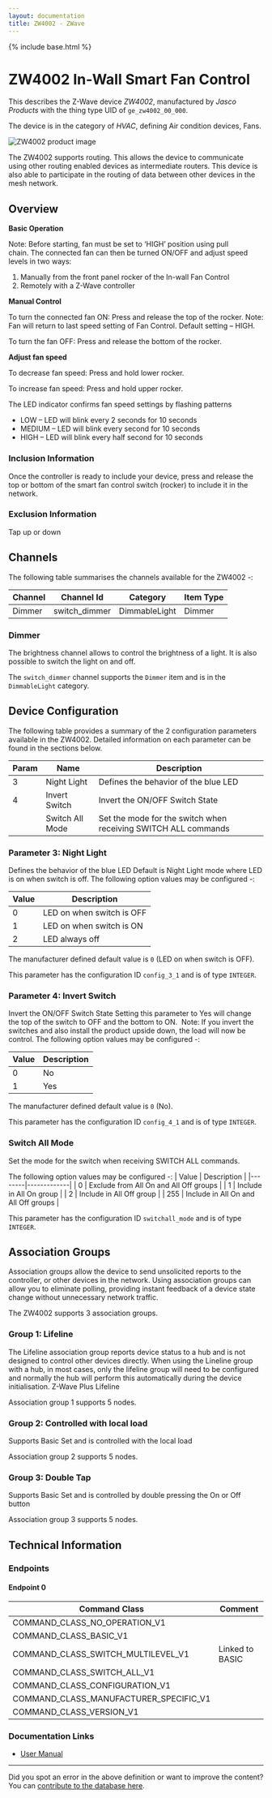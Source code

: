 ```yaml
---
layout: documentation
title: ZW4002 - ZWave
---
```


{% include base.html %}

# ZW4002 In-Wall Smart Fan Control
This describes the Z-Wave device *ZW4002*, manufactured by *Jasco Products* with the thing type UID of ```ge_zw4002_00_000```.

The device is in the category of *HVAC*, defining Air condition devices, Fans.

![ZW4002 product image](https://www.cd-jackson.com/zwave_device_uploads/281/281_default.jpg)


The ZW4002 supports routing. This allows the device to communicate using other routing enabled devices as intermediate routers.  This device is also able to participate in the routing of data between other devices in the mesh network.

## Overview

**Basic Operation**

Note: Before starting, fan must be set to ‘HIGH’ position using pull chain. The connected fan can then be turned ON/OFF and adjust speed levels in two ways:

  1. Manually from the front panel rocker of the In-wall Fan Control
  2. Remotely with a Z-Wave controller

**Manual Control**

To turn the connected fan ON: Press and release the top of the rocker. Note: Fan will return to last speed setting of Fan Control. Default setting – HIGH.

To turn the fan OFF: Press and release the bottom of the rocker.

**Adjust fan speed**

To decrease fan speed: Press and hold lower rocker.

To increase fan speed: Press and hold upper rocker.

The LED indicator confirms fan speed settings by flashing patterns

  * LOW – LED will blink every 2 seconds for 10 seconds
  * MEDIUM – LED will blink every second for 10 seconds
  * HIGH – LED will blink every half second for 10 seconds

### Inclusion Information

Once the controller is ready to include your device, press and release the top or bottom of the smart fan control switch (rocker) to include it in the network.

### Exclusion Information

Tap up or down

## Channels

The following table summarises the channels available for the ZW4002 -:

| Channel | Channel Id | Category | Item Type |
|---------|------------|----------|-----------|
| Dimmer | switch_dimmer | DimmableLight | Dimmer | 

### Dimmer

The brightness channel allows to control the brightness of a light.
            It is also possible to switch the light on and off.

The ```switch_dimmer``` channel supports the ```Dimmer``` item and is in the ```DimmableLight``` category.



## Device Configuration

The following table provides a summary of the 2 configuration parameters available in the ZW4002.
Detailed information on each parameter can be found in the sections below.

| Param | Name  | Description |
|-------|-------|-------------|
| 3 | Night Light | Defines the behavior of the blue LED |
| 4 | Invert Switch | Invert the ON/OFF Switch State |
|  | Switch All Mode | Set the mode for the switch when receiving SWITCH ALL commands |

### Parameter 3: Night Light

Defines the behavior of the blue LED
Default is Night Light mode where LED is on when switch is off.
The following option values may be configured -:

| Value  | Description |
|--------|-------------|
| 0 | LED on when switch is OFF |
| 1 | LED on when switch is ON |
| 2 | LED always off |

The manufacturer defined default value is ```0``` (LED on when switch is OFF).

This parameter has the configuration ID ```config_3_1``` and is of type ```INTEGER```.


### Parameter 4: Invert Switch

Invert the ON/OFF Switch State
Setting this parameter to Yes will change the top of the switch to OFF and the bottom to ON.  Note: If you invert the switches and also install the product upside down, the load will now be control.
The following option values may be configured -:

| Value  | Description |
|--------|-------------|
| 0 | No |
| 1 | Yes |

The manufacturer defined default value is ```0``` (No).

This parameter has the configuration ID ```config_4_1``` and is of type ```INTEGER```.

### Switch All Mode

Set the mode for the switch when receiving SWITCH ALL commands.

The following option values may be configured -:
| Value  | Description |
|--------|-------------|
| 0 | Exclude from All On and All Off groups |
| 1 | Include in All On group |
| 2 | Include in All Off group |
| 255 | Include in All On and All Off groups |

This parameter has the configuration ID ```switchall_mode``` and is of type ```INTEGER```.


## Association Groups

Association groups allow the device to send unsolicited reports to the controller, or other devices in the network. Using association groups can allow you to eliminate polling, providing instant feedback of a device state change without unnecessary network traffic.

The ZW4002 supports 3 association groups.

### Group 1: Lifeline

The Lifeline association group reports device status to a hub and is not designed to control other devices directly. When using the Lineline group with a hub, in most cases, only the lifeline group will need to be configured and normally the hub will perform this automatically during the device initialisation.
Z-Wave Plus Lifeline

Association group 1 supports 5 nodes.

### Group 2: Controlled with local load

Supports Basic Set and is controlled with the local load

Association group 2 supports 5 nodes.

### Group 3: Double Tap

Supports Basic Set and is controlled by double pressing the On or Off button

Association group 3 supports 5 nodes.

## Technical Information

### Endpoints

#### Endpoint 0

| Command Class | Comment |
|---------------|---------|
| COMMAND_CLASS_NO_OPERATION_V1| |
| COMMAND_CLASS_BASIC_V1| |
| COMMAND_CLASS_SWITCH_MULTILEVEL_V1| Linked to BASIC|
| COMMAND_CLASS_SWITCH_ALL_V1| |
| COMMAND_CLASS_CONFIGURATION_V1| |
| COMMAND_CLASS_MANUFACTURER_SPECIFIC_V1| |
| COMMAND_CLASS_VERSION_V1| |

### Documentation Links

* [User Manual](https://www.cd-jackson.com/zwave_device_uploads/281/12730-EnFrSp-QStart-V1-081314.pdf)

---

Did you spot an error in the above definition or want to improve the content?
You can [contribute to the database here](http://www.cd-jackson.com/index.php/zwave/zwave-device-database/zwave-device-list/devicesummary/281).
